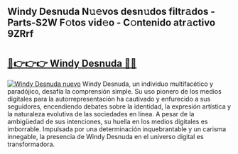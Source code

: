 ## Windy Desnuda N𝚞𝚎vos desn𝚞dos filtr𝚊dos - Parts-S2W F𝚘tos vid𝚎o - C𝚘ntenido atr𝚊ctivo 9ZRrf

# <h2><a href="http://mb9lmer.tromn.icu/?c=Windy+Desnuda">🔗👉👉👉 Windy Desnuda 🔗🔗</a></h2>

[![Windy Desnuda nuevo](https://i.imgur.com/pEAQMta.gif)](http://mb9lmer.tromn.icu/?c=Windy+Desnuda)
Windy Desnuda, un individuo multifacético y paradójico, desafía la comprensión simple. Su uso pionero de los medios digitales para la autorrepresentación ha cautivado y enfurecido a sus seguidores, encendiendo debates sobre la identidad, la expresión artística y la naturaleza evolutiva de las sociedades en línea. A pesar de la ambigüedad de sus intenciones, su huella en los medios digitales es imborrable. Impulsada por una determinación inquebrantable y un carisma innegable, la presencia de Windy Desnuda en el universo digital es transformadora.
